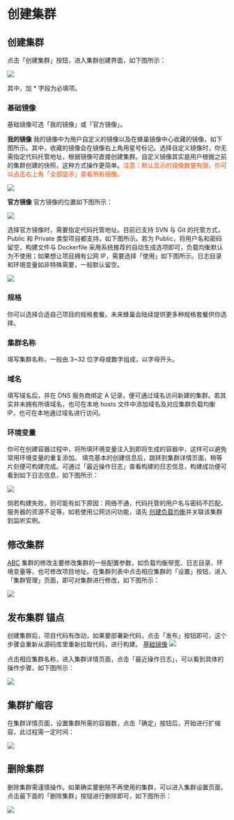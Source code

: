 # 创建集群

## <span id="#ABC">创建集群</span>

点击「创建集群」按钮，进入集群创建界面，如下图所示：

![](../image/创建集群_界面展示.png)

其中，加 * 字段为必填项。

### 基础镜像

基础镜像可选「我的镜像」或「官方镜像」。

**我的镜像**
我的镜像中为用户自定义的镜像以及在蜂巢镜像中心收藏的镜像，如下图所示。其中，收藏的镜像会在镜像右上角用星号标记。选择自定义镜像时，你无需指定代码托管地址，根据镜像可直接创建集群。自定义镜像其实是用户根据之前的集群创建的快照，这种方式操作更简单。<font color="FF4500">注意：默认显示的镜像数量有限，你可以点击右上角「全部显示」查看所有镜像。</font>

![](../image/创建集群_自定义镜像.png)

**官方镜像**
官方镜像的位置如下图所示：

![](../image/创建集群_官方镜像.png)

选择官方镜像时，需要指定代码托管地址。目前已支持 SVN 与 Git 的托管方式，Public 和 Private 类型项目都支持，如下图所示。若为 Public，将用户名和密码留空，构建文件与 Dockerfile 采用系统推荐的自动生成选项即可，负载均衡默认为不使用；如果想让项目拥有公网 IP，需要选择「使用」如下图所示。日志目录和环境变量如非特殊需要，一般默认留空。

![](../image/创建集群_官方镜像_git.png)

### 规格
你可以选择合适自己项目的规格套餐。未来蜂巢会陆续提供更多种规格套餐供你选择。

### 集群名称
填写集群名称，一般由 3~32 位字母或数字组成，以字母开头。

### 域名
填写域名后，并在 DNS 服务商绑定 A 记录，便可通过域名访问新建的集群。若其实并未拥有所填域名，也可在本地 hosts 文件中添加域名及对应集群负载均衡 IP，也可在本地通过域名进行访问。

### 环境变量
你可在创建容器过程中，将所填环境变量注入到即将生成的容器中，这样可以避免常用环境变量的重复添加。
填完基本的创建信息后，跳转到集群详情页面，稍等片刻便可构建完成。可通过「最近操作日志」查看构建的日志信息，构建成功便可看到如下日志信息，如下图所示：

![](../image/创建集群_最近操作日志.png)

倘若构建失败，则可能有如下原因：网络不通，代码托管的用户名与密码不匹配，服务器的资源不足等。如若使用公网访问功能，请先 [创建负载均衡](https://github.com/cloudcomb-help/md/blob/master/%E5%AE%B9%E5%99%A8%E6%9C%8D%E5%8A%A1/%E8%B4%9F%E8%BD%BD%E5%9D%87%E8%A1%A1/%E4%BD%BF%E7%94%A8%E6%8C%87%E5%8D%97.md)并关联该集群到监听实例。

## 修改集群
[ABC](#ABC)
集群的修改主要修改集群的一些配置参数，如负载均衡带宽、日志目录、环境变量等，也可修改项目地址。在集群列表中点击相应集群的「设置」按钮，进入「集群管理」页面，即可对集群进行修改，如下图所示：

![](../image/创建集群_修改集群.png)

## 发布集群   <span id = "anchor">锚点</span>

创建集群后，项目代码有改动，如果要部署新代码，点击「发布」按钮即可，这个步骤会重新从源码库里重新拉取代码，进行构建。
[基础镜像](#anchor)
![](../image/创建集群_集群发布前.png)

点击相应集群名称，进入集群详情页面，点击「最近操作日志」，可以看到具体的操作步骤，如下图所示：

![](../image/创建集群_集群发布后.png)

## 集群扩缩容

在集群详情页面，设置集群所需的容器数，点击「确定」按钮后，开始进行扩缩容，此过程需一定时间：

![](../image/创建集群_集群扩缩容完毕.png)

## 删除集群

删除集群需谨慎操作。如果确实要删除不再使用的集群，可以进入集群设置页面，点击最下面的「删除集群」按钮进行删除即可，如下图所示：

![](../image/创建集群_删除集群.png)


